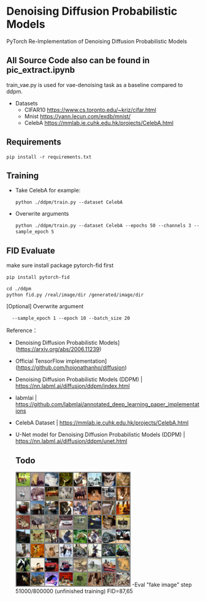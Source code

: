 # Denoising Diffusion Probabilistic Models

PyTorch Re-Implementation of Denoising Diffusion Probabilistic Models

## All Source Code also can be found in pic_extract.ipynb  

train_vae.py is used for vae-denoising task as a baseline compared to ddpm.

- Datasets
    - CIFAR10   https://www.cs.toronto.edu/~kriz/cifar.html
    - Mnist     https://yann.lecun.com/exdb/mnist/
    - CelebA    https://mmlab.ie.cuhk.edu.hk/projects/CelebA.html
   
## Requirements
 ``` 
pip install -r requirements.txt
 ```
## Training
- Take CelebA for example:
    ``` 
   python ./ddpm/train.py --dataset CelebA 
    ```
- Overwrite arguments
    ```
  python ./ddpm/train.py --dataset CelebA --epochs 50 --channels 3 --sample_epoch 5
    
     ```



## FID Evaluate 
make sure install package pytorch-fid first
 ```
pip install pytorch-fid
 ```

 ```
cd ./ddpm
python fid.py /real/image/dir /generated/image/dir 
 ```
[Optional] Overwrite argument
```
  --sample_epoch 1 --epoch 10 --batch_size 20
 ```


Reference：

- Denoising Diffusion Probabilistic Models](https://arxiv.org/abs/2006.11239)
- Official TensorFlow implementation](https://github.com/hojonathanho/diffusion)
- Denoising Diffusion Probabilistic Models (DDPM) | https://nn.labml.ai/diffusion/ddpm/index.html
- labmlai | https://github.com/labmlai/annotated_deep_learning_paper_implementations
- CelebA Dataset | https://mmlab.ie.cuhk.edu.hk/projects/CelebA.html
- U-Net model for Denoising Diffusion Probabilistic Models (DDPM) | https://nn.labml.ai/diffusion/ddpm/unet.html

  ## Todo

   <img src="CIFAR10/51000.png" alt="Example" width="300"> 
   -Eval "fake image" step 51000/800000 (unfinished training) FID=87,65

